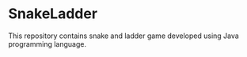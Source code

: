 # SnakeLadder

This repository contains snake and ladder game developed using Java programming language.